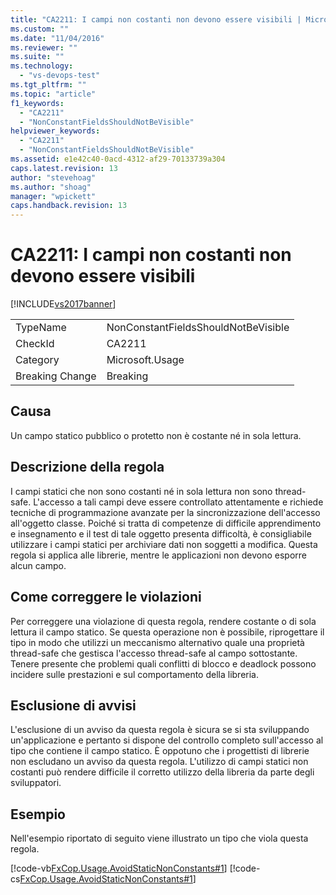 ```yaml
---
title: "CA2211: I campi non costanti non devono essere visibili | Microsoft Docs"
ms.custom: ""
ms.date: "11/04/2016"
ms.reviewer: ""
ms.suite: ""
ms.technology: 
  - "vs-devops-test"
ms.tgt_pltfrm: ""
ms.topic: "article"
f1_keywords: 
  - "CA2211"
  - "NonConstantFieldsShouldNotBeVisible"
helpviewer_keywords: 
  - "CA2211"
  - "NonConstantFieldsShouldNotBeVisible"
ms.assetid: e1e42c40-0acd-4312-af29-70133739a304
caps.latest.revision: 13
author: "stevehoag"
ms.author: "shoag"
manager: "wpickett"
caps.handback.revision: 13
---
```

# CA2211: I campi non costanti non devono essere visibili
[!INCLUDE[vs2017banner](../code-quality/includes/vs2017banner.md)]

|||  
|-|-|  
|TypeName|NonConstantFieldsShouldNotBeVisible|  
|CheckId|CA2211|  
|Category|Microsoft.Usage|  
|Breaking Change|Breaking|  
  
## Causa  
 Un campo statico pubblico o protetto non è costante né in sola lettura.  
  
## Descrizione della regola  
 I campi statici che non sono costanti né in sola lettura non sono thread\-safe.  L'accesso a tali campi deve essere controllato attentamente e richiede tecniche di programmazione avanzate per la sincronizzazione dell'accesso all'oggetto classe.  Poiché si tratta di competenze di difficile apprendimento e insegnamento e il test di tale oggetto presenta difficoltà, è consigliabile utilizzare i campi statici per archiviare dati non soggetti a modifica.  Questa regola si applica alle librerie, mentre le applicazioni non devono esporre alcun campo.  
  
## Come correggere le violazioni  
 Per correggere una violazione di questa regola, rendere costante o di sola lettura il campo statico.  Se questa operazione non è possibile, riprogettare il tipo in modo che utilizzi un meccanismo alternativo quale una proprietà thread\-safe che gestisca l'accesso thread\-safe al campo sottostante.  Tenere presente che problemi quali conflitti di blocco e deadlock possono incidere sulle prestazioni e sul comportamento della libreria.  
  
## Esclusione di avvisi  
 L'esclusione di un avviso da questa regola è sicura se si sta sviluppando un'applicazione e pertanto si dispone del controllo completo sull'accesso al tipo che contiene il campo statico.  È oppotuno che i progettisti di librerie non escludano un avviso da questa regola. L'utilizzo di campi statici non costanti può rendere difficile il corretto utilizzo della libreria da parte degli sviluppatori.  
  
## Esempio  
 Nell'esempio riportato di seguito viene illustrato un tipo che viola questa regola.  
  
 [!code-vb[FxCop.Usage.AvoidStaticNonConstants#1](../code-quality/codesnippet/VisualBasic/ca2211-non-constant-fields-should-not-be-visible_1.vb)]
 [!code-cs[FxCop.Usage.AvoidStaticNonConstants#1](../code-quality/codesnippet/CSharp/ca2211-non-constant-fields-should-not-be-visible_1.cs)]